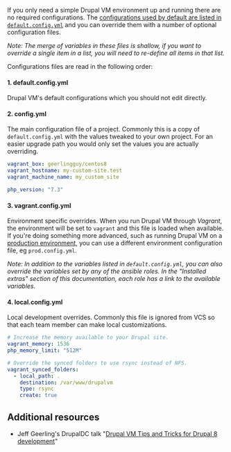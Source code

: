 If you only need a simple Drupal VM environment up and running there are no required configurations. The [configurations used by default are listed in `default.config.yml`](https://github.com/geerlingguy/drupal-vm/blob/master/default.config.yml) and you can override them with a number of optional configuration files.

_Note: The merge of variables in these files is shallow, if you want to override a single item in a list, you will need to re-define all items in that list._

Configurations files are read in the following order:

#### 1. default.config.yml

Drupal VM's default configurations which you should not edit directly.

#### 2. config.yml

The main configuration file of a project. Commonly this is a copy of `default.config.yml` with the values tweaked to your own project. For an easier upgrade path you would only set the values you are actually overriding.

```yaml
vagrant_box: geerlingguy/centos8
vagrant_hostname: my-custom-site.test
vagrant_machine_name: my_custom_site

php_version: "7.3"
```

#### 3. vagrant.config.yml

Environment specific overrides. When you run Drupal VM through _Vagrant_, the environment will be set to `vagrant` and this file is loaded when available. If you're doing something more advanced, such as running Drupal VM on a [production environment](../other/production.md), you can use a different environment configuration file, eg `prod.config.yml`.

_Note: In addition to the variables listed in `default.config.yml`, you can also override the variables set by any of the ansible roles. In the "Installed extras" section of this documentation, each role has a link to the available variables._

#### 4. local.config.yml

Local development overrides. Commonly this file is ignored from VCS so that each team member can make local customizations.

```yaml
# Increase the memory available to your Drupal site.
vagrant_memory: 1536
php_memory_limit: "512M"

# Override the synced folders to use rsync instead of NFS.
vagrant_synced_folders:
  - local_path: .
    destination: /var/www/drupalvm
    type: rsync
    create: true
```

## Additional resources

- Jeff Geerling's DrupalDC talk "[Drupal VM Tips and Tricks for Drupal 8 development](https://www.youtube.com/watch?v=_wV6MDsT42Y)"
